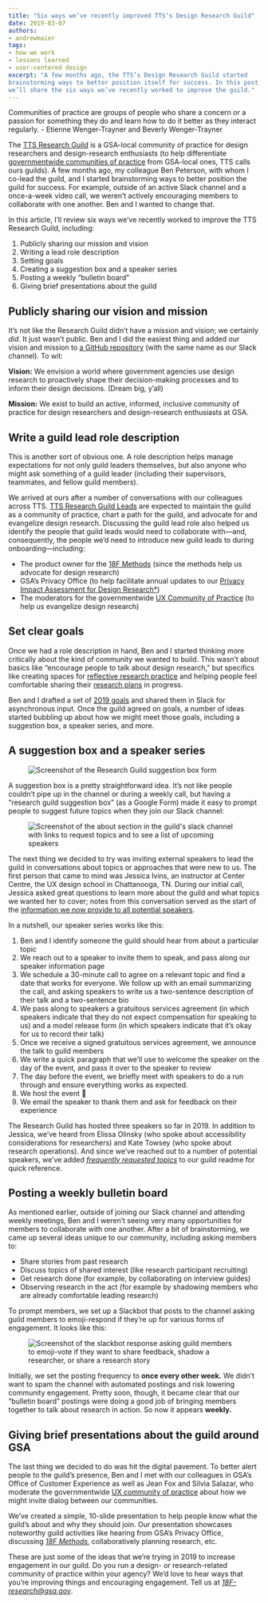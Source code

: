 ```yaml
---
title: "Six ways we’ve recently improved TTS’s Design Research Guild"
date: 2019-03-07
authors:
- andrewmaier
tags:
- how we work
- lessons learned
- user-centered design
excerpt: "A few months ago, the TTS’s Design Research Guild started
brainstorming ways to better position itself for success. In this post,
we’ll share the six ways we’ve recently worked to improve the guild."
---
```


<div class="testimonial-blockquote">
  Communities of practice are groups of people who share a concern or a passion for something they do and learn how to do it better as they interact regularly.
    <span>- Etienne Wenger-Trayner and Beverly Wenger-Trayner</span>
</div>

The [TTS Research Guild](https://github.com/18F/g-research) is a
GSA-local community of practice for design researchers and
design-research enthusiasts (to help differentiate [governmentwide communities of practice](https://digital.gov/communities/) from
GSA-local ones, TTS calls ours guilds). A few months ago, my colleague Ben Peterson, with whom I co-lead the guild, and I started brainstorming ways to better position the guild for success. For example, outside of an active Slack channel and a once-a-week video call, we weren’t actively encouraging members to collaborate with one another. Ben and I wanted to change that.

In this article, I’ll review six ways we’ve recently worked to improve the TTS Research Guild, including:

1.  Publicly sharing our mission and vision
2.  Writing a lead role description
3.  Setting goals
4.  Creating a suggestion box and a speaker series
5.  Posting a weekly “bulletin board”
6.  Giving brief presentations about the guild

## Publicly sharing our vision and mission

It’s not like the Research Guild didn’t have a mission and vision; we
certainly *did*. It just wasn’t public. Ben and I did the easiest thing and added our vision and mission to [a GitHub repository](http://github.com/18f/g-research) (with the same name as
our Slack channel). To wit:

**Vision:** We envision a world where government agencies use design research to proactively shape their decision-making processes and to inform their design decisions. (Dream big, y’all)

**Mission:** We exist to build an active, informed, inclusive community of practice for design researchers and design-research enthusiasts at GSA.

## Write a guild lead role description

This is another sort of obvious one. A role description helps manage
expectations for not only guild leaders themselves, but also anyone who might ask something of a guild leader (including their supervisors, teammates, and fellow guild members).

We arrived at ours after a number of conversations with our colleagues across TTS. [TTS Research Guild Leads](https://github.com/18F/g-research/blob/master/LEAD.md) are expected to maintain the guild as a community of practice, chart a path for the guild, and advocate for and evangelize design research. Discussing the guild lead role also helped us identify the people that guild leads would need to collaborate with—and, consequently, the people we’d need to introduce new guild leads to during onboarding—including:

- The product owner for the [18F Methods](https://methods.18f.gov/) (since the methods help us advocate for design research)
- GSA’s Privacy Office (to help facilitate annual updates to our [Privacy Impact Assessment for Design Research*](https://www.gsa.gov/cdnstatic/design_research_pia_%28signed%29.pdf))
- The moderators for the governmentwide [UX Community of Practice](https://digital.gov/communities/user-experience/) (to help us evangelize design research)

## Set clear goals

Once we had a role description in hand, Ben and I started thinking more critically about the kind of community we wanted to build. This wasn’t about basics like “encourage people to talk about design research,” but specifics like creating spaces for [reflective research practice](https://18f.gsa.gov/2018/10/23/two-exercises-for-improving-design-research-through-reflective-practice/)
and helping people feel comfortable sharing their [research plans](https://github.com/18F/ux-guide/blob/master/_pages/resources/research-plan.md) in progress.

Ben and I drafted a set of [2019 goals](https://github.com/18F/g-research/wiki/2019-Goals) and shared them in Slack for asynchronous input. Once the guild agreed on goals, a number of ideas started bubbling up about how we might meet those goals, including a suggestion box, a speaker series, and more.

## A suggestion box and a speaker series

<figure>
  <img src="{{site.baseurl}}/assets/blog/tts-research-guild/google-form-suggestions.png" alt="Screenshot of the Research Guild suggestion box form"/>
</figure>

A suggestion box is a pretty straightforward idea. It’s not like people couldn’t pipe up in the channel or during a weekly call, but having a “research guild suggestion box” (as a Google Form) made it easy to prompt people to suggest future topics when they join our Slack channel:

<figure>
  <img src="{{site.baseurl}}/assets/blog/tts-research-guild/slack-channel.png" alt="Screenshot of the about section in the guild's slack channel with links to request topics and to see a list of upcoming speakers"/>
</figure>

The next thing we decided to try was inviting external speakers to lead the guild in conversations about topics or approaches that were new to us. The first person that came to mind was Jessica Ivins, an instructor at Center Centre, the UX design school in Chattanooga, TN. During our initial call, Jessica asked great questions to learn more about the guild and what topics we wanted her to cover; notes from this conversation served as the start of the [information we now provide to all potential speakers](https://github.com/18F/g-research/blob/master/speaking.md).

In a nutshell, our speaker series works like this:

1. Ben and I identify someone the guild should hear from about a particular topic
2. We reach out to a speaker to invite them to speak, and pass along our speaker information page
3. We schedule a 30-minute call to agree on a relevant topic and find a date that works for everyone. We follow up with an email summarizing the call, and asking speakers to write us a two-sentence description of their talk and a two-sentence bio
4. We pass along to speakers a gratuitous services agreement (in which speakers indicate that they do not expect compensation for speaking to us) and a model release form (in which speakers indicate that it’s okay for us to record their talk)
5. Once we receive a signed gratuitous services agreement, we announce the talk to guild members
6. We write a quick paragraph that we’ll use to welcome the speaker on the day of the event, and pass it over to the speaker to review
7. The day before the event, we briefly meet with speakers to do a run through and ensure everything works as expected.
8. We host the event 🎉
9. We email the speaker to thank them and ask for feedback on their experience

The Research Guild has hosted three speakers so far in 2019. In addition to Jessica, we’ve heard from Elissa Olinsky (who spoke about
accessibility considerations for researchers) and Kate Towsey (who spoke about research operations). And since we’ve reached out to a number of potential speakers, we’ve added [*frequently requested
topics*](https://github.com/18F/g-research/blob/master/README.md) to our guild readme for quick reference.

## Posting a weekly bulletin board

As mentioned earlier, outside of joining our Slack channel and attending weekly meetings, Ben and I weren’t seeing very many opportunities for members to collaborate with one another. After a bit of brainstorming, we came up several ideas unique to our community, including asking members to:

- Share stories from past research
- Discuss topics of shared interest (like research participant recruiting)
- Get research done (for example, by collaborating on interview guides)
- Observing research in the act (for example by shadowing members who are already comfortable leading research)

To prompt members, we set up a Slackbot that posts to the channel asking guild members to emoji-respond if they’re up for various forms of engagement. It looks like this:

<figure>
  <img src="{{site.baseurl}}/assets/blog/tts-research-guild/slackbot-response.png" alt="Screenshot of the slackbot response asking guild members to emoji-vote if they want to share feedback, shadow a researcher, or share a research story"/>
</figure>

Initially, we set the posting frequency to **once every other week.** We didn’t want to spam the channel with automated postings and risk lowering community engagement. Pretty soon, though, it became clear that our “bulletin board” postings were doing a good job of bringing members together to talk about research in action. So now it appears **weekly.**

## Giving brief presentations about the guild around GSA

The last thing we decided to do was hit the digital pavement. To better alert people to the guild’s presence, Ben and I met with our colleagues in GSA’s Office of Customer Experience as well as Jean Fox and Silvia Salazar, who moderate the governmentwide [UX community of practice](https://digital.gov/communities/user-experience/) about how we might invite dialog between our communities.

We’ve created a simple, 10-slide presentation to help people know what the guild’s about and why they should join. Our presentation showcases noteworthy guild activities like hearing from GSA’s Privacy Office, discussing [*18F Methods*](https://methods.18f.gov), collaboratively planning research, etc.

These are just some of the ideas that we’re trying in 2019 to increase engagement in our guild. Do you run a design- or research-related community of practice within your agency? We’d love to hear ways that you’re improving things and encouraging engagement. Tell us at [*18F-research@gsa.gov*](mailto:18F@gsa.gov).
